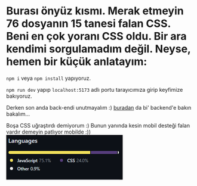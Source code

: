 # Burası önyüz kısmı. Merak etmeyin 76 dosyanın 15 tanesi falan CSS. Beni en çok yoranı CSS oldu. Bir ara kendimi sorgulamadım değil. Neyse, hemen bir küçük anlatayım:


`npm i` veya `npm install` yapıyoruz.

`npm run dev` yapıp `localhost:5173` adlı portu tarayıcımıza girip keyfimize bakıyoruz.

Derken son anda back-endi unutmayalım :) [buradan](https://github.com/ahmetunsal/uretken-akademi-bitirme-projesi/edit/main/backend) da bi' backend'e bakın bakalım...

Boşa CSS uğraştırdı demiyorum :) Bunun yanında kesin mobil desteği falan vardır demeyin patlıyor mobilde :))
<img src="/photos/percents.png" />
